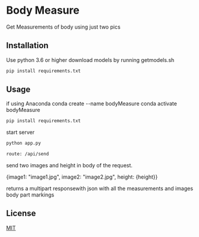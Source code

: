# Body Measure

Get Measurements of body using just two pics

## Installation

Use python 3.6 or higher
download models by running getmodels.sh

```bash
pip install requirements.txt
```

## Usage

if using Anaconda
conda create --name bodyMeasure
conda activate bodyMeasure


```bash
pip install requirements.txt
```

start server 

```bash
python app.py
```
```bash
route: /api/send
```

send two images and height in body of the request.

{image1: "image1.jpg",
image2: "image2.jpg",
height: {height}}

returns a multipart responsewith  json with all the measurements and images body part markings


## License
[MIT](https://choosealicense.com/licenses/mit/)